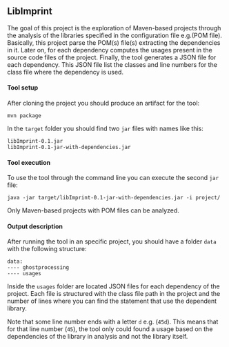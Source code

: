 ## LibImprint
The goal of this project is the exploration of Maven-based projects through the analysis of the libraries specified in
the configuration file e.g.(POM file). Basically, this project parse the POM(s) file(s) extracting the dependencies in
it. Later on, for each dependency computes the usages present in the source code files of the project. Finally, the tool
generates a JSON file for each dependency. This JSON file list the classes and line numbers for the class file where the 
dependency is used.

#### Tool setup
After cloning the project you should produce an artifact for the tool:
```
mvn package
```
In the `target` folder you should find two `jar` files with names like this:
```
libImprint-0.1.jar
libImprint-0.1-jar-with-dependencies.jar
```

#### Tool execution
To use the tool through the command line you can execute the second `jar` file:
```
java -jar target/libImprint-0.1-jar-with-dependencies.jar -i project/
```
Only Maven-based projects with POM files can be analyzed.

#### Output description
After running the tool in an specific project, you should have a folder `data` with the following structure:
```
data:
---- ghostprocessing
---- usages
```
Inside the `usages` folder are located JSON files for each dependency of the project. Each file is structured with the
class file path in the project and the number of lines where you can find the statement that use the dependent library.

Note that some line number ends with a letter `d` e.g. (`45d`). This means that for that line number (`45`), the tool
only could found a usage based on the dependencies of the library in analysis and not the library itself.